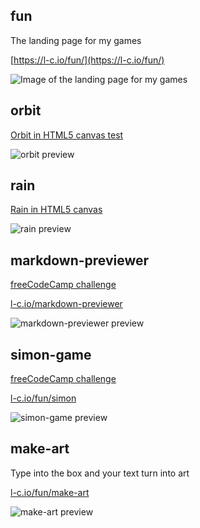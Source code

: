 ## fun
The landing page for my games

[https://l-c.io/fun/](https://l-c.io/fun/)

![Image of the landing page for my games](https://l-c.io/github-img/fun.png)

## orbit
[Orbit in HTML5 canvas test](https://l-c.io/fun/orbit)

![orbit preview](https://i.imgur.com/A8F1UkM.png)

## rain
[Rain in HTML5 canvas](https://l-c.io/fun/rain)

![rain preview](https://i.imgur.com/UFd2sih.png)

## markdown-previewer
[freeCodeCamp challenge](https://www.freecodecamp.org/learn/front-end-development-libraries/front-end-development-libraries-projects/build-a-markdown-previewer)

[l-c.io/markdown-previewer](https://l-c.io/freecodecamp/markdown-previewer/)

![markdown-previewer preview](https://l-c.io/github-img/markdown-previewer.png)

## simon-game
[freeCodeCamp challenge](https://en.wikipedia.org/wiki/Simon_(game))

[l-c.io/fun/simon](https://l-c.io/fun/simon)

![simon-game preview](https://i.imgur.com/8u9ZbeW.png)

## make-art
Type into the box and your text turn into art

[l-c.io/fun/make-art](https://l-c.io/fun/make-art)

![make-art preview](https://i.imgur.com/SLAPIrT.png)
